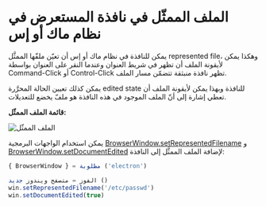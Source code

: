 # الملف الممثّل في نافذة المستعرض في نظام ماك أو إس

يمكن للنافذة في نظام ماك أو إس أن تعيّن ملفّها الممثَّل represented file، وهكذا يمكن لأيقونة الملف أن تظهر في شريط العنوان وعندما النقر على العنوان بواسطة Command-Click أو Control-Click تظهر نافذة منبثقة تتضمّن مسار الملف.

يمكن كذلك تعيين الحالة المحرَّرة edited state للنافذة وبهذا يمكن لأيقونة الملف أن تعطي إشارة إلى أنّ الملف الموجود في هذه النافذة هو ملفّ يخضع للتعديلات.

__قائمة الملف الممثّل:__

![الملف الممثّل](https://cloud.githubusercontent.com/assets/639601/5082061/670a949a-6f14-11e4-987a-9aaa04b23c1d.png)

يمكن استخدام الواجهات البرمجية [BrowserWindow.setRepresentedFilename](../api/browser-window.md#winsetrepresentedfilenamefilename-macos) و [BrowserWindow.setDocumentEdited](../api/browser-window.md#winsetdocumenteditededited-macos) لإضافة الملف الممثَّل إلى النافذة:

```javascript
{ BrowserWindow } = مطلوبة ('electron')

الفوز = متصفح ويندوز جديد ()
win.setRepresentedFilename('/etc/passwd')
win.setDocumentEdited(true)
```
